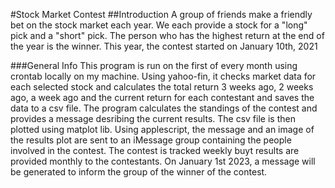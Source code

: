 #Stock Market Contest
##Introduction
A group of friends make a friendly bet on the stock market each year. We each provide a stock for a "long" pick and a "short" pick. The person who has the highest return at the end of the year is the winner. This year, the contest started on January 10th, 2021

###General Info
This program is run on the first of every month using crontab locally on my machine. Using yahoo-fin, it checks market data for each selected stock and calculates the total return 3 weeks ago, 2 weeks ago, a week ago and the current return for each contestant and saves the data to a csv file. The program calculates the standings of the contest and provides a message desribing the current results. The csv file is then plotted using matplot lib. Using applescript, the message and an image of the results plot are sent to an iMessage group containing the people involved in the contest. 
The contest is tracked weekly buyt results are provided monthly to the contestants. On January 1st 2023, a message will be generated to inform the group of the winner of the contest.